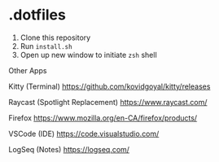 # .dotfiles

1. Clone this repository
2. Run `install.sh`
3. Open up new window to initiate `zsh` shell

Other Apps

Kitty (Terminal) 
https://github.com/kovidgoyal/kitty/releases

Raycast (Spotlight Replacement)
https://www.raycast.com/

Firefox
https://www.mozilla.org/en-CA/firefox/products/

VSCode (IDE)
https://code.visualstudio.com/

LogSeq (Notes)
https://logseq.com/




